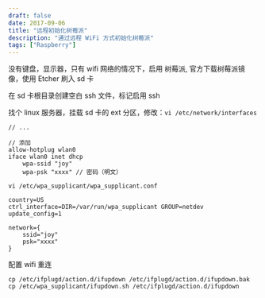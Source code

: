 ```yaml
---
draft: false
date: 2017-09-06
title: "远程初始化树莓派"
description: "通过远程 WiFi 方式初始化树莓派"
tags: ["Raspberry"]
---
```


没有键盘，显示器，只有 wifi 网络的情况下，启用 树莓派, 官方下载树莓派镜像，使用 Etcher 刷入 sd 卡

在 sd 卡根目录创建空白 ssh 文件，标记启用 ssh

找个 linux 服务器，挂载 sd 卡的 ext 分区，修改：`vi /etc/network/interfaces`

```
// ...

// 添加
allow-hotplug wlan0
iface wlan0 inet dhcp
    wpa-ssid "joy"
    wpa-psk "xxxx" // 密码（明文）
```

`vi /etc/wpa_supplicant/wpa_supplicant.conf`

```
country=US
ctrl_interface=DIR=/var/run/wpa_supplicant GROUP=netdev
update_config=1

network={
    ssid="joy"
    psk="xxxx"
}
```

配置 wifi 重连

```
cp /etc/ifplugd/action.d/ifupdown /etc/ifplugd/action.d/ifupdown.bak
cp /etc/wpa_supplicant/ifupdown.sh /etc/ifplugd/action.d/ifupdown
```
